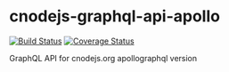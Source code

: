 # cnodejs-graphql-api-apollo

[![Build Status][travis badge]][travis link]
[![Coverage Status][coveralls badge]][coveralls link]

GraphQL API for cnodejs.org apollographql version

[travis badge]: https://travis-ci.org/mrdulin/cnodejs-graphql-api-apollo.svg?branch=master
[travis link]: https://travis-ci.org/mrdulin/cnodejs-graphql-api-apollo
[coveralls badge]: https://coveralls.io/repos/github/mrdulin/cnodejs-graphql-api-apollo/badge.svg?branch=master
[coveralls link]: https://coveralls.io/github/mrdulin/cnodejs-graphql-api-apollo?branch=master
